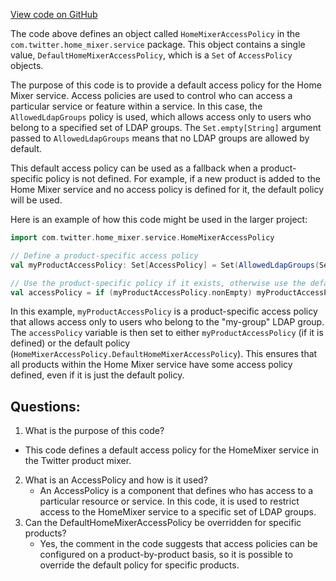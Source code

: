 [View code on GitHub](https://github.com/misbahsy/the-algorithm/home-mixer/server/src/main/scala/com/twitter/home_mixer/service/HomeMixerAccessPolicy.scala)

The code above defines an object called `HomeMixerAccessPolicy` in the `com.twitter.home_mixer.service` package. This object contains a single value, `DefaultHomeMixerAccessPolicy`, which is a `Set` of `AccessPolicy` objects. 

The purpose of this code is to provide a default access policy for the Home Mixer service. Access policies are used to control who can access a particular service or feature within a service. In this case, the `AllowedLdapGroups` policy is used, which allows access only to users who belong to a specified set of LDAP groups. The `Set.empty[String]` argument passed to `AllowedLdapGroups` means that no LDAP groups are allowed by default.

This default access policy can be used as a fallback when a product-specific policy is not defined. For example, if a new product is added to the Home Mixer service and no access policy is defined for it, the default policy will be used. 

Here is an example of how this code might be used in the larger project:

```scala
import com.twitter.home_mixer.service.HomeMixerAccessPolicy

// Define a product-specific access policy
val myProductAccessPolicy: Set[AccessPolicy] = Set(AllowedLdapGroups(Set("my-group")))

// Use the product-specific policy if it exists, otherwise use the default policy
val accessPolicy = if (myProductAccessPolicy.nonEmpty) myProductAccessPolicy else HomeMixerAccessPolicy.DefaultHomeMixerAccessPolicy
```

In this example, `myProductAccessPolicy` is a product-specific access policy that allows access only to users who belong to the "my-group" LDAP group. The `accessPolicy` variable is then set to either `myProductAccessPolicy` (if it is defined) or the default policy (`HomeMixerAccessPolicy.DefaultHomeMixerAccessPolicy`). This ensures that all products within the Home Mixer service have some access policy defined, even if it is just the default policy.
## Questions: 
 1. What is the purpose of this code?
   - This code defines a default access policy for the HomeMixer service in the Twitter product mixer.
2. What is an AccessPolicy and how is it used?
   - An AccessPolicy is a component that defines who has access to a particular resource or service. In this code, it is used to restrict access to the HomeMixer service to a specific set of LDAP groups.
3. Can the DefaultHomeMixerAccessPolicy be overridden for specific products?
   - Yes, the comment in the code suggests that access policies can be configured on a product-by-product basis, so it is possible to override the default policy for specific products.